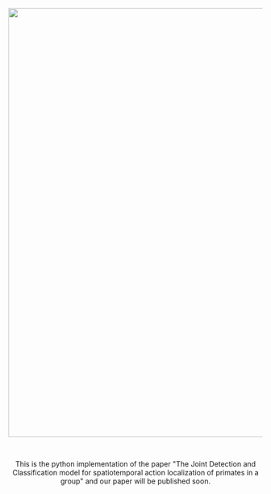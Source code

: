 <div align="center">
<p>
   <a align="left" href="https://github.com/Kewei-Liang/JDC-MF" target="_blank">
   <img width="850" src="https://github.com/Kewei-Liang/JDC-MF/Figures/figure1.png"></a>
</p>
<br>
<div>
  
  This is the python implementation of the paper "The Joint Detection and Classification model for spatiotemporal action localization of primates in a group" and our paper will be published soon.

